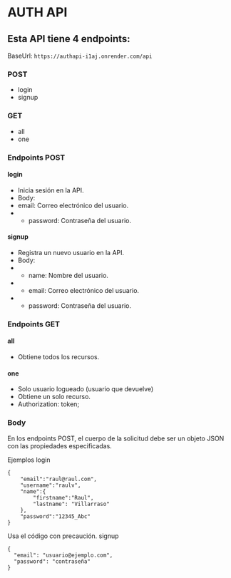 # AUTH API
## Esta API tiene 4 endpoints:

BaseUrl:
```https://authapi-i1aj.onrender.com/api```

### POST

- login
- signup
  
### GET

- all
- one

### Endpoints POST

#### login

- Inicia sesión en la API.
- Body:
- email: Correo electrónico del usuario.
- - password: Contraseña del usuario.

#### signup

- Registra un nuevo usuario en la API.
- Body:
- - name: Nombre del usuario.
- - email: Correo electrónico del usuario.
- - password: Contraseña del usuario.

### Endpoints GET

#### all

- Obtiene todos los recursos.

#### one

- Solo usuario logueado (usuario que devuelve)
- Obtiene un solo recurso.
- Authorization: token;


### Body
En los endpoints POST, el cuerpo de la solicitud debe ser un objeto JSON con las propiedades especificadas.

Ejemplos
login

```
{
    "email":"raul@raul.com",
    "username":"raulv",
    "name":{
        "firstname":"Raul",
        "lastname": "Villarraso"
    },
    "password":"12345_Abc"
}
```
Usa el código con precaución.
signup


``` 
{
  "email": "usuario@ejemplo.com",
  "password": "contraseña"
}
```
